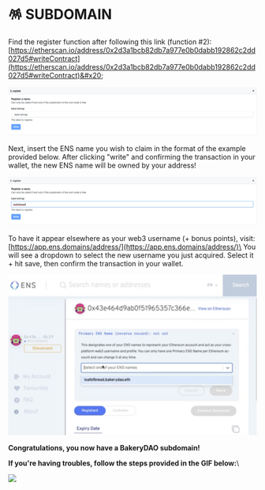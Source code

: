 # 🪅 SUBDOMAIN

Find the register function after following this link (function #2): [https://etherscan.io/address/0x2d3a1bcb82db7a977e0b0dabb192862c2dd027d5#writeContract](https://etherscan.io/address/0x2d3a1bcb82db7a977e0b0dabb192862c2dd027d5#writeContract)&#x20;

![](../../.gitbook/assets/83FA69C6-3943-4444-939F-92F5C322558B.jpeg)

Next, insert the ENS name you wish to claim in the format of the example provided below. After clicking "write" and confirming the transaction in your wallet, the new ENS name will be owned by your address!&#x20;

![](../../.gitbook/assets/E67DB36B-8EC4-4529-8165-8AC366179EC6.jpeg)

To have it appear elsewhere as your web3 username (+ bonus points), visit: [https://app.ens.domains/address/](https://app.ens.domains/address/)\<your-address-here> You will see a dropdown to select the new username you just acquired. Select it + hit save, then confirm the transaction in your wallet.

![](<../../.gitbook/assets/image (9).png>)

**Congratulations, you now have a BakeryDAO subdomain!**

**If you're having troubles, follow the steps provided in the GIF below:**\


![](<../../.gitbook/assets/39a048f8-47d6-406e-a31d-55cd7a68730a\_LLwGSzXT (1).gif>)
